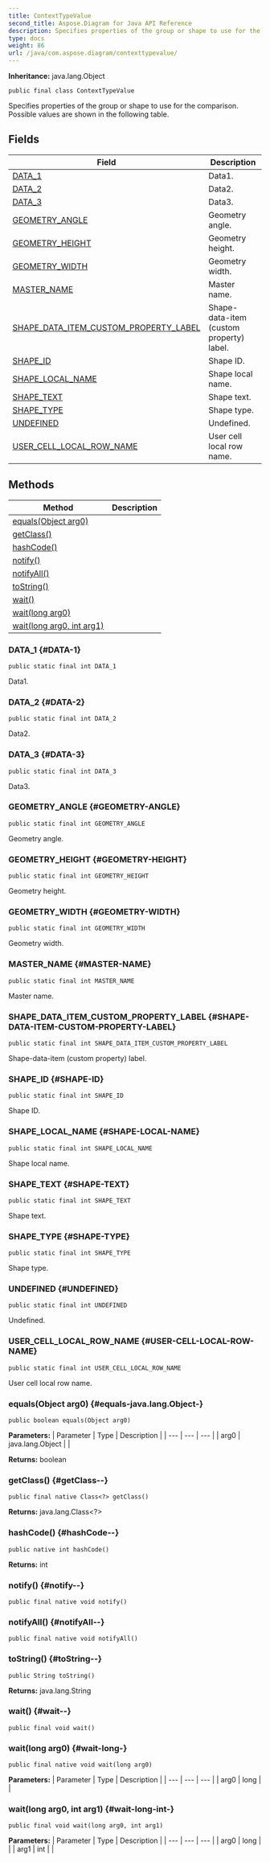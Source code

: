 ```yaml
---
title: ContextTypeValue
second_title: Aspose.Diagram for Java API Reference
description: Specifies properties of the group or shape to use for the comparison.
type: docs
weight: 86
url: /java/com.aspose.diagram/contexttypevalue/
---
```


**Inheritance:**
java.lang.Object
```
public final class ContextTypeValue
```

Specifies properties of the group or shape to use for the comparison. Possible values are shown in the following table.
## Fields

| Field | Description |
| --- | --- |
| [DATA_1](#DATA-1) | Data1. |
| [DATA_2](#DATA-2) | Data2. |
| [DATA_3](#DATA-3) | Data3. |
| [GEOMETRY_ANGLE](#GEOMETRY-ANGLE) | Geometry angle. |
| [GEOMETRY_HEIGHT](#GEOMETRY-HEIGHT) | Geometry height. |
| [GEOMETRY_WIDTH](#GEOMETRY-WIDTH) | Geometry width. |
| [MASTER_NAME](#MASTER-NAME) | Master name. |
| [SHAPE_DATA_ITEM_CUSTOM_PROPERTY_LABEL](#SHAPE-DATA-ITEM-CUSTOM-PROPERTY-LABEL) | Shape-data-item (custom property) label. |
| [SHAPE_ID](#SHAPE-ID) | Shape ID. |
| [SHAPE_LOCAL_NAME](#SHAPE-LOCAL-NAME) | Shape local name. |
| [SHAPE_TEXT](#SHAPE-TEXT) | Shape text. |
| [SHAPE_TYPE](#SHAPE-TYPE) | Shape type. |
| [UNDEFINED](#UNDEFINED) | Undefined. |
| [USER_CELL_LOCAL_ROW_NAME](#USER-CELL-LOCAL-ROW-NAME) | User cell local row name. |
## Methods

| Method | Description |
| --- | --- |
| [equals(Object arg0)](#equals-java.lang.Object-) |  |
| [getClass()](#getClass--) |  |
| [hashCode()](#hashCode--) |  |
| [notify()](#notify--) |  |
| [notifyAll()](#notifyAll--) |  |
| [toString()](#toString--) |  |
| [wait()](#wait--) |  |
| [wait(long arg0)](#wait-long-) |  |
| [wait(long arg0, int arg1)](#wait-long-int-) |  |
### DATA_1 {#DATA-1}
```
public static final int DATA_1
```


Data1.

### DATA_2 {#DATA-2}
```
public static final int DATA_2
```


Data2.

### DATA_3 {#DATA-3}
```
public static final int DATA_3
```


Data3.

### GEOMETRY_ANGLE {#GEOMETRY-ANGLE}
```
public static final int GEOMETRY_ANGLE
```


Geometry angle.

### GEOMETRY_HEIGHT {#GEOMETRY-HEIGHT}
```
public static final int GEOMETRY_HEIGHT
```


Geometry height.

### GEOMETRY_WIDTH {#GEOMETRY-WIDTH}
```
public static final int GEOMETRY_WIDTH
```


Geometry width.

### MASTER_NAME {#MASTER-NAME}
```
public static final int MASTER_NAME
```


Master name.

### SHAPE_DATA_ITEM_CUSTOM_PROPERTY_LABEL {#SHAPE-DATA-ITEM-CUSTOM-PROPERTY-LABEL}
```
public static final int SHAPE_DATA_ITEM_CUSTOM_PROPERTY_LABEL
```


Shape-data-item (custom property) label.

### SHAPE_ID {#SHAPE-ID}
```
public static final int SHAPE_ID
```


Shape ID.

### SHAPE_LOCAL_NAME {#SHAPE-LOCAL-NAME}
```
public static final int SHAPE_LOCAL_NAME
```


Shape local name.

### SHAPE_TEXT {#SHAPE-TEXT}
```
public static final int SHAPE_TEXT
```


Shape text.

### SHAPE_TYPE {#SHAPE-TYPE}
```
public static final int SHAPE_TYPE
```


Shape type.

### UNDEFINED {#UNDEFINED}
```
public static final int UNDEFINED
```


Undefined.

### USER_CELL_LOCAL_ROW_NAME {#USER-CELL-LOCAL-ROW-NAME}
```
public static final int USER_CELL_LOCAL_ROW_NAME
```


User cell local row name.

### equals(Object arg0) {#equals-java.lang.Object-}
```
public boolean equals(Object arg0)
```




**Parameters:**
| Parameter | Type | Description |
| --- | --- | --- |
| arg0 | java.lang.Object |  |

**Returns:**
boolean
### getClass() {#getClass--}
```
public final native Class<?> getClass()
```




**Returns:**
java.lang.Class<?>
### hashCode() {#hashCode--}
```
public native int hashCode()
```




**Returns:**
int
### notify() {#notify--}
```
public final native void notify()
```




### notifyAll() {#notifyAll--}
```
public final native void notifyAll()
```




### toString() {#toString--}
```
public String toString()
```




**Returns:**
java.lang.String
### wait() {#wait--}
```
public final void wait()
```




### wait(long arg0) {#wait-long-}
```
public final native void wait(long arg0)
```




**Parameters:**
| Parameter | Type | Description |
| --- | --- | --- |
| arg0 | long |  |

### wait(long arg0, int arg1) {#wait-long-int-}
```
public final void wait(long arg0, int arg1)
```




**Parameters:**
| Parameter | Type | Description |
| --- | --- | --- |
| arg0 | long |  |
| arg1 | int |  |

